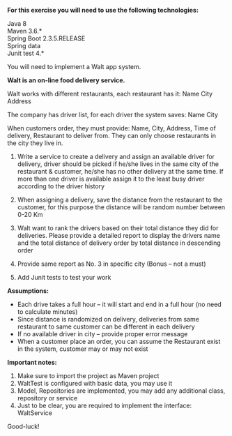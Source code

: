 <B>For this exercise you will need to use the following technologies:</b>

Java 8 <br>
Maven 3.6.* <br>
Spring Boot 2.3.5.RELEASE <br>
Spring data <br>
Junit test 4.* <br>

You will need to implement a Walt app system.

<B>Walt is an on-line food delivery service.</b>

Walt works with different restaurants, each restaurant has it: Name City Address

The company has driver list, for each driver the system saves: Name City 

When customers order, they must provide: Name, City, Address, Time of delivery, Restaurant to deliver from. They can only choose restaurants in the city they live in.

1. Write a service to create a delivery and assign an available driver for delivery, driver should be picked if he/she lives in the same city of the restaurant & customer, he/she has no other delivery at the same time. If more than one driver is available assign it to the least busy driver according to the driver history

2. When assigning a delivery, save the distance from the restaurant to the customer, for this purpose the distance will be random number between 0-20 Km

3. Walt want to rank the drivers based on their total distance they did for deliveries. Please provide a detailed report to display the drivers name and the total distance of delivery order by total distance in descending order

4. Provide same report as No. 3 in specific city (Bonus – not a must)

5. Add Junit tests to test your work

<b>Assumptions:</b>

* Each drive takes a full hour – it will start and end in a full hour (no need to calculate minutes)
* Since distance is randomized on delivery, deliveries from same restaurant to same customer can be different in each delivery
* If no available driver in city – provide proper error message
* When a customer place an order, you can assume the Restaurant exist in the system, customer may or may not exist 

<b>Important notes:</b>
1. Make sure to import the project as Maven project
2. WaltTest is configured with basic data, you may use it
3. Model, Repositories are implemented, you may add any additional class, repository or service
4. Just to be clear, you are required to implement the interface: WaltService

Good-luck!
